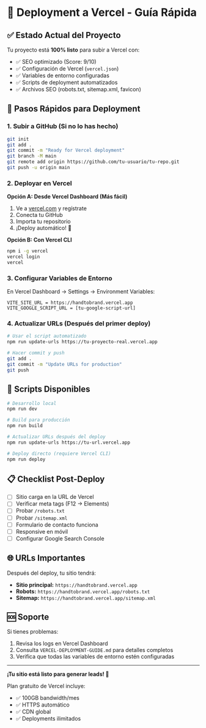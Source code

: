 # 🚀 Deployment a Vercel - Guía Rápida

## ✅ Estado Actual del Proyecto

Tu proyecto está **100% listo** para subir a Vercel con:
- ✅ SEO optimizado (Score: 9/10)
- ✅ Configuración de Vercel (`vercel.json`)
- ✅ Variables de entorno configuradas
- ✅ Scripts de deployment automatizados
- ✅ Archivos SEO (robots.txt, sitemap.xml, favicon)

## 🎯 Pasos Rápidos para Deployment

### 1. Subir a GitHub (Si no lo has hecho)
```bash
git init
git add .
git commit -m "Ready for Vercel deployment"
git branch -M main
git remote add origin https://github.com/tu-usuario/tu-repo.git
git push -u origin main
```

### 2. Deployar en Vercel

**Opción A: Desde Vercel Dashboard (Más fácil)**
1. Ve a [vercel.com](https://vercel.com) y regístrate
2. Conecta tu GitHub
3. Importa tu repositorio
4. ¡Deploy automático! 🎉

**Opción B: Con Vercel CLI**
```bash
npm i -g vercel
vercel login
vercel
```

### 3. Configurar Variables de Entorno
En Vercel Dashboard → Settings → Environment Variables:
```
VITE_SITE_URL = https://handtobrand.vercel.app
VITE_GOOGLE_SCRIPT_URL = [tu-google-script-url]
```

### 4. Actualizar URLs (Después del primer deploy)
```bash
# Usar el script automatizado
npm run update-urls https://tu-proyecto-real.vercel.app

# Hacer commit y push
git add .
git commit -m "Update URLs for production"
git push
```

## 🔧 Scripts Disponibles

```bash
# Desarrollo local
npm run dev

# Build para producción
npm run build

# Actualizar URLs después del deploy
npm run update-urls https://tu-url.vercel.app

# Deploy directo (requiere Vercel CLI)
npm run deploy
```

## 📋 Checklist Post-Deploy

- [ ] Sitio carga en la URL de Vercel
- [ ] Verificar meta tags (F12 → Elements)
- [ ] Probar `/robots.txt`
- [ ] Probar `/sitemap.xml`
- [ ] Formulario de contacto funciona
- [ ] Responsive en móvil
- [ ] Configurar Google Search Console

## 🌐 URLs Importantes

Después del deploy, tu sitio tendrá:
- **Sitio principal:** `https://handtobrand.vercel.app`
- **Robots:** `https://handtobrand.vercel.app/robots.txt`
- **Sitemap:** `https://handtobrand.vercel.app/sitemap.xml`

## 🆘 Soporte

Si tienes problemas:
1. Revisa los logs en Vercel Dashboard
2. Consulta `VERCEL-DEPLOYMENT-GUIDE.md` para detalles completos
3. Verifica que todas las variables de entorno estén configuradas

---

**¡Tu sitio está listo para generar leads! 🎯**

Plan gratuito de Vercel incluye:
- ✅ 100GB bandwidth/mes
- ✅ HTTPS automático
- ✅ CDN global
- ✅ Deployments ilimitados